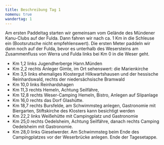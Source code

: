 ```yaml
---
title: Beschreibung Tag 1
nomenu: true
wandertag: 1
---
```


Am ersten Paddeltag starten wir gemeinsam vom Gelände des Mündener Kanu-Clubs auf der Fulda. Dann fahren wir nach ca. 1 Km in die Schleuse ein (Bootsrutsche nicht empfehlenswert).  Die ersten Meter paddeln wir dann noch auf der Fulda, bevor es unterhalb des Wesersteins am Zusammenfluss von Werra und Fulda links bei Km 0 in die Weser geht.

-	Km 1,2 links Jugendherberge Hann.Münden
-	Km 2,2 rechts Anleger Gimte, im Ort sehenswert: die Marienkirche
-	Km 3,5 links ehemaliges Klostergut Hilkwartshausen und der hessische Reinhardswald, rechts der niedersächsische Bramwald
-	Km 10,0 links Reinhardshagen
-	Km 11,3 rechts Hemeln, Achtung Seilfähre, 
-	Km 12,8 rechts Weser-Camping Hemeln, Bistro, Anlegen auf Slipanlage
-	Km 16,0 rechts das Dorf Glashütte.
-	Km 18,7 rechts Bursfelde, am Schwimmsteg anlegen, Gastronomie mit Biergarten, Stiftskirche des Klosters kann besichtigt werden
-	Km 22,2 links Weißehütte mit Campingplatz und Gastronomie
-	Km 25,0 rechts Oedelsheim, Achtung Seilfähre, danach rechts Camping Oedelsheim mit Gastronomie.
-	Km 28,0 links Gieselwerder. Am Schwimmsteg beim Ende des Campingplatzes vor der Weserbrücke anlegen. Ende der Tagesetappe.

 
